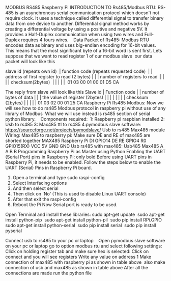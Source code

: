 MODBUS RS485 Raspberry Pi
INTRODUCTION TO Rs485/Modbus RTU:
RS-485 is an asynchronous serial communication protocol which doesn't not require clock. It uses a technique called differential signal to transfer binary data from one device to another.
Differential signal method works by creating a differential voltage by using a positive and negative 5V. It provides a Half-Duplex communication when using two wires and Full-Duplex requires 4 fours wires. 
 
Data Packet of Rs485:
Modbus RTU encodes data as binary and uses big-endian encoding for 16-bit values. This means that the most significant byte of a 16-bit word is sent first.
Lets suppose that we want to read register 1 of our modbus slave 
our data packet will look like this

slave id (repeats own id) 
| function code (repeats requested code) 
| | address of first register to read (2 bytes)
| | | number of registers to read 
| | | | checksum(2bytes) 
| | | | | 
01 03 00 01 00 01 D5 CA

The reply from slave will look like this
Slave id
| Function code
| | number of bytes of data
| | | the value of register (2bytes)
| | | |
| | | | checksum (2bytes)
| | | | |
01 03 02 00 01 25 CA
Raspberry Pi Rs485 Modbus:
Now we will see how to do rs485 Modbus protocol in raspberry pi without use of any library of Modbus 
What we will use instead is rs485 section of serial python library. 
 
Components required: 
1: Raspberry pi raspbian installed
2: Usb to rs485
3: Max485 ttl to rs485
4:pymodbus slave software: https://sourceforge.net/projects/pymodslave/
Usb to rs485
Max485 module
Wiring:
Max485 to raspberry pi:
Make sure DE and RE of max485 are shorted together
MAX485 Raspberry Pi
DI      GPIO14
DE RE   GPIO4
R0      GPIO15(RX)
VCC     5V
GND     GND
Usb rs485 with max485:
Usb485 Max485
A      A
B       B
Programming Raspberry Pi as Master using Python
Enabling the UART (Serial Port) pins in Raspberry Pi: only bold
Before using UART pins in Raspberry Pi, it needs to be enabled. Follow the steps below to enable the UART (Serial) Pins in Raspberry Pi board.
1. Open a terminal and type sudo raspi-config
2. Select Interfacing options
3. And then select serial
4. Then click on 'No' (This is used to disable Linux UART console)
5. After that exit the raspi-config
6. Reboot the Pi
Now Serial port is ready to be used.

Open Terminal and install these libraries:
sudo apt-get update 
sudo apt-get install python-pip 
sudo apt-get install python-pil 
sudo pip install RPi.GPIO 
sudo apt-get install python-serial 
sudo pip install serial 
sudo pip install pyserial



Connect usb to rs485 to your pc or laptop 
 
Open pymodbus slave software on your pc or laptop
go to option modbus rtu and select following settings:
Click on holding register tab and make sure hex is selected:
Click on connect and you will see registers
Write any value on address 1
Make connection of max485 with raspberry pi as shown in table above 
also make connection of usb and max485 as shown in table above
After all the connections are made run the python file

